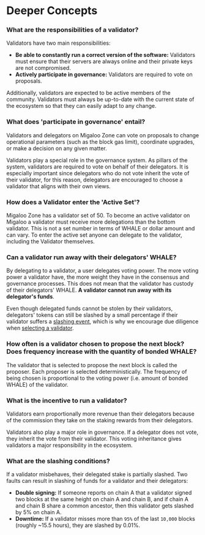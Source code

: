 # Deeper Concepts

### What are the responsibilities of a validator?

Validators have two main responsibilities:

* **Be able to constantly run a correct version of the software:** Validators must ensure that their servers are always online and their private keys are not compromised.
* **Actively participate in governance:** Validators are required to vote on proposals.

Additionally, validators are expected to be active members of the community. Validators must always be up-to-date with the current state of the ecosystem so that they can easily adapt to any change.

### What does 'participate in governance' entail? <a href="#what-does-participate-in-governance-entail" id="what-does-participate-in-governance-entail"></a>

Validators and delegators on Migaloo Zone can vote on proposals to change operational parameters (such as the block gas limit), coordinate upgrades, or make a decision on any given matter.

Validators play a special role in the governance system. As pillars of the system, validators are required to vote on behalf of their delegators. It is especially important since delegators who do not vote inherit the vote of their validator, for this reason, delegators are encouraged to choose a validator that aligns with their own views.

### How does a Validator enter the 'Active Set'?

Migaloo Zone has a validator set of 50. To become an active validator on Migaloo a validator must receive more delegations than the bottom validator. This is not a set number in terms of WHALE or dollar amount and can vary. To enter the active set anyone can delegate to the validator, including the Validator themselves.

### Can a validator run away with their delegators' WHALE? <a href="#can-a-validator-run-away-with-their-delegators-atom" id="can-a-validator-run-away-with-their-delegators-atom"></a>

By delegating to a validator, a user delegates voting power. The more voting power a validator have, the more weight they have in the consensus and governance processes. This does not mean that the validator has custody of their delegators' WHALE. **A validator cannot run away with its delegator's funds**.

Even though delegated funds cannot be stolen by their validators, delegators' tokens can still be slashed by a small percentage if their validator suffers a [slashing event](deeper-concepts.md#what-are-the-slashing-conditions), which is why we encourage due diligence when [selecting a validator](choose-a-validator.md).

### How often is a validator chosen to propose the next block? Does frequency increase with the quantity of bonded WHALE? <a href="#how-often-is-a-validator-chosen-to-propose-the-next-block-does-frequency-increase-with-the-quantity" id="how-often-is-a-validator-chosen-to-propose-the-next-block-does-frequency-increase-with-the-quantity"></a>

The validator that is selected to propose the next block is called the proposer. Each proposer is selected deterministically. The frequency of being chosen is proportional to the voting power (i.e. amount of bonded WHALE) of the validator.

### What is the incentive to run a validator?[​](https://hub.cosmos.network/validators/validator-faq#what-is-the-incentive-to-run-a-validator) <a href="#what-is-the-incentive-to-run-a-validator" id="what-is-the-incentive-to-run-a-validator"></a>

Validators earn proportionally more revenue than their delegators because of the commission they take on the staking rewards from their delegators.

Validators also play a major role in governance. If a delegator does not vote, they inherit the vote from their validator. This voting inheritance gives validators a major responsibility in the ecosystem.

### What are the slashing conditions?[​](https://hub.cosmos.network/validators/validator-faq#what-are-the-slashing-conditions) <a href="#what-are-the-slashing-conditions" id="what-are-the-slashing-conditions"></a>

If a validator misbehaves, their delegated stake is partially slashed. Two faults can result in slashing of funds for a validator and their delegators:

* **Double signing:** If someone reports on chain A that a validator signed two blocks at the same height on chain A and chain B, and if chain A and chain B share a common ancestor, then this validator gets slashed by 5% on chain A.
* **Downtime:** If a validator misses more than `95%` of the last `10,000` blocks (roughly \~15.5 hours), they are slashed by 0.01%.

